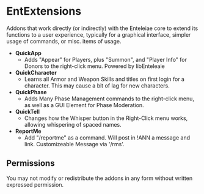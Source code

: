 # EntExtensions
Addons that work directly (or indirectly) with the Enteleiae core to extend its functions to a user experience, typically for a graphical interface, simpler usage of commands, or misc. items of usage.

* __QuickApp__
  * Adds "Appear" for Players, plus "Summon", and "Player Info" for Donors to the right-click menu. Powered by libEnteleaie
* __QuickCharacter__
  * Learns all Armor and Weapon Skills and titles on first login for a character. This may cause a bit of lag for new characters.
* __QuickPhase__
  * Adds Many Phase Management commands to the right-click menu, as well as a GUI Element for Phase Moderation.
* __QuickTell__
  * Changes how the Whisper button in the Right-Click menu works, allowing whispering of spaced names.
* __ReportMe__
  * Add "/reportme" as a command. Will post in !ANN a message and link. Customizeable Message via '/rms'.

## Permissions
You may not modify or redistribute the addons in any form without written expressed permission.
